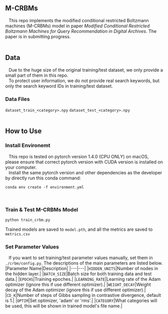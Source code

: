 ## M-CRBMs
&ensp; This repo implements the modified conditional restricted Boltzmann machines (M-CRBMs) model in paper *Modified Conditional Restricted Boltzmann Machines for Query
Recommendation in Digital Archives*. The paper is in submitting progress.
<br/><br/>

## Data  
   &ensp; Due to the huge size of the original training/test dataset, we only provide a small part of them in this repo.   
   &ensp; To protect user information, we do not provide real search keywords, but only the search keyword IDs in training/test dataset.
<br/>

   ### **Data Files**
   `dataset_train_<category>.npy`
   `dataset_test_<category>.npy`
<br/><br/>

## How to Use
### **Install Environemt**
&ensp; This repo is tested on pytorch version 1.4.0 (CPU ONLY) on macOS, please ensure that correct pytorch version with CUDA version is installed on your computer.  
&ensp; Install the same pytorch version and other dependencies as the developer by directly run this conda command:
```
conda env create -f environment.yml
```
<br/>

### **Train & Test M-CRBMs Model**

```
python train_crbm.py
```
Trained models are saved to `model.pth`, and all the metrics are saved to `metrics.csv`
<br/>

### **Set Parameter Values**
&ensp; If you want to set training/test parameter values manually, set them in `./crbm/config.py`. The descriptions of the main parameters are listed below.
|Parameter Name|Description|
|---|---|
|`HIDDEN_UNITS`|Number of nodes in the hidden layer.|
|`BATCH_SIZE`|Batch size for both training data and test data.|
|`EPOCHS`|Training epoches.|
|`LEARNING_RATE`|Learning rate of the Adam optimizer (ignore this if use different optimizer).|
|`WEIGHT_DECAY`|Weight decay of the Adam optimizer (ignore this if use different optimizer).|
|`CD_K`|Number of steps of Gibbs sampling in contrastive divergence, default is 1.|
|`OPTIM`|Set optimizer, 'adam' or 'rms'.|
|`CATEGORY`|What categories will be used, this will be shown in trained model's file name.|
<br/>

